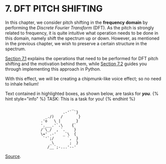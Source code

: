 # 7. DFT PITCH SHIFTING

In this chapter, we consider pitch shifting in the **frequency domain** by performing the _Discrete Fourier Transform_ (DFT). As the pitch is strongly related to frequency, it is quite intuitive what operation needs to be done in this domain, namely shift the spectrum up or down. However, as mentioned in the previous chapter, we wish to preserve a certain structure in the spectrum.

[Section 7.1](theory.md) explains the operations that need to be performed for DFT pitch shifting and the motivation behind them, while [Section 7.2](implementation.md) guides you through implementing this approach in Python.

With this effect, we will be creating a chipmunk-like voice effect; so no need to inhale helium!

Text contained in highlighted boxes, as shown below, are tasks for ***you***.
{% hint style="info" %}
TASK: This is a task for you!
{% endhint %}


```
                              _
                          .-'` `}
                  _./)   /       }
                .'o   \ |       }
                '.___.'`.\    {`
                /`\_/  , `.    }
                \=' .-'   _`\  {
                 `'`;/      `,  }
                    _\       ;  }
                   /__`;-...'--'

```

[Source](http://www.heartnsoul.com/ascii_art/squirrels.txt).

